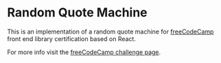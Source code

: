# Random Quote Machine

This is an implementation of a random quote machine for [freeCodeCamp](https://www.freecodecamp.org/) front end library certification based on React.

For more info visit the [freeCodeCamp challenge page](https://www.freecodecamp.org/learn/front-end-development-libraries/front-end-development-libraries-projects/build-a-random-quote-machine).

